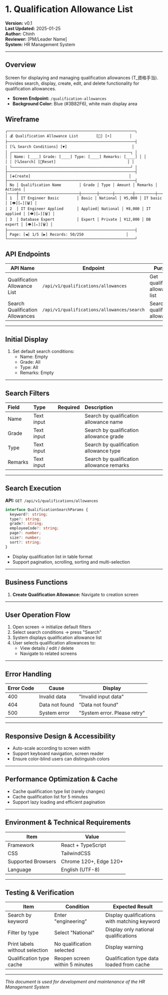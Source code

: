 # 1. Qualification Allowance List
**Version:** v0.1  
**Last Updated:** 2025-01-25  
**Author:** Chinh  
**Reviewer:** [PM/Leader Name]  
**System:** HR Management System  

---

## Overview
Screen for displaying and managing qualification allowances (T_資格手当). Provides search, display, create, edit, and delete functionality for qualification allowances.

- **Screen Endpoint:** `/qualification-allowances`
- **Background Color:** Blue (#3B82F6), white main display area

## Wireframe
```
┌─────────────────────────────────────────────────────────┐
│ 💰 Qualification Allowance List        [🌙] [☀️]        │
├─────────────────────────────────────────────────────────┤
│ [🔍 Search Conditions] [▼]                             │
│ ┌─────────────────────────────────────────────────────┐ │
│ │ Name: [____] Grade: [____] Type: [____] Remarks: [____] │ │
│ │ [🔍Search] [🔄Reset]                                │ │
│ └─────────────────────────────────────────────────────┘ │
├─────────────────────────────────────────────────────────┤
│ [➕Create]                                            │
├─────────────────────────────────────────────────────────┤
│ No │ Qualification Name        │ Grade │ Type │ Amount │ Remarks │ Actions │
│────┼───────────────────────────┼───────┼──────┼────────┼─────────┼─────────│
│ 1  │ IT Engineer Basic        │ Basic │ National │ ¥5,000 │ IT basic │ [👁️][✏️][🗑️] │
│ 2  │ IT Engineer Applied      │ Applied│ National │ ¥8,000 │ IT applied │ [👁️][✏️][🗑️] │
│ 3  │ Database Expert          │ Expert │ Private │ ¥12,000 │ DB expert │ [👁️][✏️][🗑️] │
├─────────────────────────────────────────────────────────┤
│ Page: [◀️] 1/5 [▶️] Records: 50/250                   │
└─────────────────────────────────────────────────────────┘
```

## API Endpoints
| API Name | Endpoint | Purpose |
|----------|----------|---------|
| Qualification Allowance List | `/api/v1/qualifications/allowances` | Get qualification allowance list |
| Search Qualification Allowances | `/api/v1/qualifications/allowances/search` | Search qualification allowances |

---

## Initial Display
1. Set default search conditions:
   - Name: Empty
   - Grade: All
   - Type: All
   - Remarks: Empty

---

## Search Filters

| Field | Type | Required | Description |
|:--|:--|:--|:--|
| Name | Text input | | Search by qualification allowance name |
| Grade | Text input | | Search by qualification allowance grade |
| Type | Text input | | Search by qualification allowance type |
| Remarks | Text input | | Search by qualification allowance remarks |

---

## Search Execution
**API:** `GET /api/v1/qualifications/allowances`

```typescript
interface QualificationSearchParams {
  keyword?: string;
  type?: string;
  grade?: string;
  employeeCode?: string;
  page?: number;
  size?: number;
  sort?: string;
}
```

- Display qualification list in table format
- Support pagination, scrolling, sorting and multi-selection

---

## Business Functions
1. **Create Qualification Allowance:** Navigate to creation screen

---

## User Operation Flow
1. Open screen → initialize default filters  
2. Select search conditions → press "Search"  
3. System displays qualification allowance list  
4. User selects qualification allowances to:
   - View details / edit / delete
   - Navigate to related screens

---

## Error Handling
| Error Code | Cause | Display |
|------------|-------|---------|
| 400 | Invalid data | "Invalid input data" |
| 404 | Data not found | "Data not found" |
| 500 | System error | "System error. Please retry" |

---

## Responsive Design & Accessibility
- Auto-scale according to screen width  
- Support keyboard navigation, screen reader  
- Ensure color-blind users can distinguish colors  

---

## Performance Optimization & Cache
- Cache qualification type list (rarely changes)  
- Cache qualification list for 5 minutes  
- Support lazy loading and efficient pagination  

---

## Environment & Technical Requirements
| Item | Value |
|------|-------|
| Framework | React + TypeScript |
| CSS | TailwindCSS |
| Supported Browsers | Chrome 120+, Edge 120+ |
| Language | English (UTF-8) |

---

## Testing & Verification
| Item | Condition | Expected Result |
|------|-----------|-----------------|
| Search by keyword | Enter "engineering" | Display qualifications with matching keyword |
| Filter by type | Select "National" | Display only national qualifications |
| Print labels without selection | No qualification selected | Display warning |
| Qualification type cache | Reopen screen within 5 minutes | Qualification type data loaded from cache |

---

*This document is used for development and maintenance of the HR Management System*
